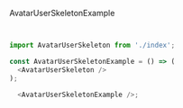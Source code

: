 AvatarUserSkeletonExample

```js


import AvatarUserSkeleton from './index';

const AvatarUserSkeletonExample = () => (
  <AvatarUserSkeleton />
);

  <AvatarUserSkeletonExample />;
```